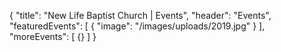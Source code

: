{
"title": "New Life Baptist Church | Events",
  "header": "Events",
  "featuredEvents": [
    {
      "image": "/images/uploads/2019.jpg"
    }
  ],
  "moreEvents": [
    {}
  ]
}


